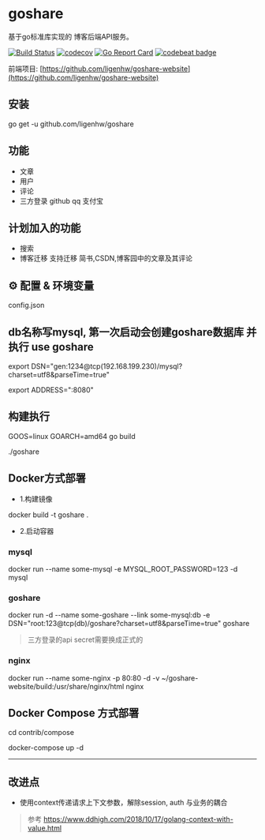# goshare

基于go标准库实现的 博客后端API服务。

[![Build Status](https://travis-ci.org/ligenhw/goshare.svg?branch=master)](https://travis-ci.org/ligenhw/goshare)
[![codecov](https://codecov.io/gh/ligenhw/goshare/branch/master/graph/badge.svg)](https://codecov.io/gh/ligenhw/goshare)
[![Go Report Card](https://goreportcard.com/badge/github.com/ligenhw/goshare)](https://goreportcard.com/report/github.com/ligenhw/goshare)
[![codebeat badge](https://codebeat.co/badges/ea8dd5a0-964f-4f34-8cae-c870629da46d)](https://codebeat.co/projects/github-com-ligenhw-goshare-master)

前端项目: [https://github.com/ligenhw/goshare-website](https://github.com/ligenhw/goshare-website)

## 安装

go get -u github.com/ligenhw/goshare

## 功能

* 文章
* 用户
* 评论
* 三方登录 github qq 支付宝

## 计划加入的功能

* 搜索
* 博客迁移
  支持迁移 简书,CSDN,博客园中的文章及其评论
  
## ⚙️ 配置 & 环境变量

config.json

## db名称写mysql, 第一次启动会创建goshare数据库 并执行 use goshare
export DSN="gen:1234@tcp(192.168.199.230)/mysql?charset=utf8&parseTime=true"

export ADDRESS=":8080"

## 构建执行

GOOS=linux GOARCH=amd64 go build

./goshare

## Docker方式部署

* 1.构建镜像

docker build -t goshare .

* 2.启动容器

### mysql
docker run --name some-mysql -e MYSQL_ROOT_PASSWORD=123 -d mysql

### goshare
docker run -d --name some-goshare --link some-mysql:db -e DSN="root:123@tcp(db)/goshare?charset=utf8&parseTime=true" goshare

> 三方登录的api secret需要换成正式的

### nginx
docker run --name some-nginx -p 80:80 -d -v  ~/goshare-website/build:/usr/share/nginx/html nginx

## Docker Compose 方式部署

cd contrib/compose

docker-compose up -d

---

## 改进点
* 使用context传递请求上下文参数，解除session, auth 与业务的耦合
>参考 https://www.ddhigh.com/2018/10/17/golang-context-with-value.html
